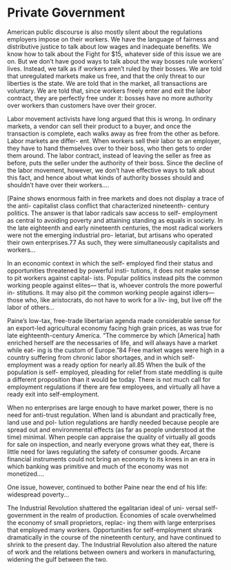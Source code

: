 # Private Government

American public discourse is also mostly silent about the regulations
employers impose on their workers. We have the language of fairness
and distributive justice to talk about low wages and inadequate
benefits. We know how to talk about the Fight for $15, whatever side
of this issue we are on. But we don’t have good ways to talk about the
way bosses rule workers’ lives.  Instead, we talk as if workers aren’t
ruled by their bosses.  We are told that unregulated markets make us
free, and that the only threat to our liberties is the state. We are
told that in the market, all transactions are voluntary. We are told
that, since workers freely enter and exit the labor contract, they are
perfectly free under it: bosses have no more authority over workers
than customers have over their grocer.

Labor movement activists have long argued that this is wrong. In
ordinary markets, a vendor can sell their product to a buyer, and once
the transaction is complete, each walks away as free from the other as
before. Labor markets are differ- ent. When workers sell their labor
to an employer, they have to hand themselves over to their boss, who
then gets to order them around. The labor contract, instead of leaving
the seller as free as before, puts the seller under the authority of
their boss. Since the decline of the labor movement, however, we don’t
have effective ways to talk about this fact, and hence about what
kinds of authority bosses should and shouldn’t have over their
workers....

[Paine shows enormous faith in free markets and does not display a
trace of the anti- capitalist class conflict that characterized
nineteenth- century politics.  The answer is that labor radicals saw
access to self- employment as central to avoiding poverty and
attaining standing as equals in society. In the late eighteenth and
early nineteenth centuries, the most radical workers were not the
emerging industrial pro- letariat, but artisans who operated their own
enterprises.77 As such, they were simultaneously capitalists and
workers...

In an economic context in which the self- employed find their status
and opportunities threatened by powerful insti- tutions, it does not
make sense to pit workers against capital- ists. Popular politics
instead pits the common working people against elites— that is,
whoever controls the more powerful in- stitutions. It may also pit the
common working people against idlers— those who, like aristocrats, do
not have to work for a liv- ing, but live off the labor of others...

Paine’s low-tax, free-trade libertarian agenda made considerable sense
for an export-led agricultural economy facing high grain prices, as
was true for late eighteenth-century America. “The commerce by which
[America] hath enriched herself are the necessaries of life, and will
always have a market while eat- ing is the custom of Europe.”84 Free
market wages were high in a country suffering from chronic labor
shortages, and in which self- employment was a ready option for nearly
all.85 When the bulk of the population is self- employed, pleading for
relief from state meddling is quite a different proposition than it
would be today. There is not much call for employment regulations if
there are few employees, and virtually all have a ready exit into
self-employment.

When no enterprises are large enough to have market power, there is no
need for anti-trust regulation.  When land is abundant and practically
free, land use and pol- lution regulations are hardly needed because
people are spread out and environmental effects (as far as people
understood at the time) minimal. When people can appraise the quality
of virtually all goods for sale on inspection, and nearly everyone
grows what they eat, there is little need for laws regulating the
safety of consumer goods. Arcane financial instruments could not bring
an economy to its knees in an era in which banking was primitive and
much of the economy was not monetized....

One issue, however, continued to bother Paine near the end of his
life: widespread poverty...

The Industrial Revolution shattered the egalitarian ideal of uni-
versal self-government in the realm of production. Economies of scale
overwhelmed the economy of small proprietors, replac- ing them with
large enterprises that employed many workers.  Opportunities for
self-employment shrank dramatically in the course of the nineteenth
century, and have continued to shrink to the present day. The
Industrial Revolution also altered the nature of work and the
relations between owners and workers in manufacturing, widening the
gulf between the two.

